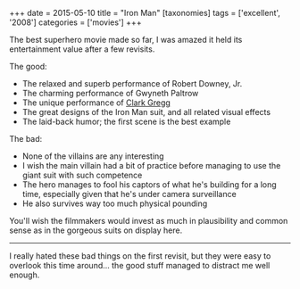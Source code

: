 +++
date = 2015-05-10
title = "Iron Man"
[taxonomies]
tags = ['excellent', '2008']
categories = ['movies']
+++

The best superhero movie made so far, I was amazed it held its
entertainment value after a few revisits.

The good:

-   The relaxed and superb performance of Robert Downey, Jr.
-   The charming performance of Gwyneth Paltrow
-   The unique performance of [Clark Gregg]
-   The great designs of the Iron Man suit, and all related visual
    effects
-   The laid-back humor; the first scene is the best example

The bad:

-   None of the villains are any interesting
-   I wish the main villain had a bit of practice before managing to use
    the giant suit with such competence
-   The hero manages to fool his captors of what he's building for a
    long time, especially given that he's under camera surveillance
-   He also survives way too much physical pounding

You'll wish the filmmakers would invest as much in plausibility and
common sense as in the gorgeous suits on display here.

---

I really hated these bad things on the first revisit, but they were easy
to overlook this time around... the good stuff managed to distract me well
enough.

  [Clark Gregg]: http://en.wikipedia.org/wiki/Clark_Gregg
